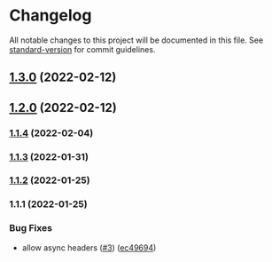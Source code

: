 # Changelog

All notable changes to this project will be documented in this file. See [standard-version](https://github.com/conventional-changelog/standard-version) for commit guidelines.

## [1.3.0](https://github.com/sammysaglam/federation-with-subscriptions/compare/v1.2.0...v1.3.0) (2022-02-12)

## [1.2.0](https://github.com/sammysaglam/federation-with-subscriptions/compare/v1.1.4...v1.2.0) (2022-02-12)

### [1.1.4](https://github.com/sammysaglam/federation-with-subscriptions/compare/v1.1.3...v1.1.4) (2022-02-04)

### [1.1.3](https://github.com/sammysaglam/federation-with-subscriptions/compare/v1.1.2...v1.1.3) (2022-01-31)

### [1.1.2](https://github.com/sammysaglam/federation-with-subscriptions/compare/v1.1.1...v1.1.2) (2022-01-25)

### 1.1.1 (2022-01-25)


### Bug Fixes

* allow async headers ([#3](https://github.com/sammysaglam/federation-with-subscriptions/issues/3)) ([ec49694](https://github.com/sammysaglam/federation-with-subscriptions/commit/ec4969447900171690f162fb204042c1d2cebd6e))
